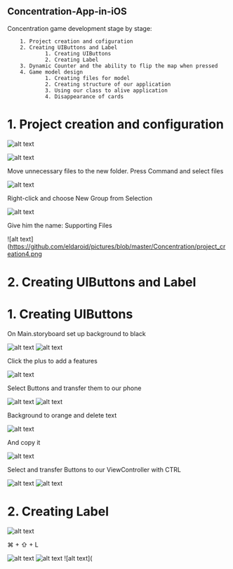 ## Concentration-App-in-iOS

Concentration game development stage by stage:

        1. Project creation and cofiguration
        2. Creating UIButtons and Label
                1. Creating UIButtons
                2. Creating Label
        3. Dynamic Counter and the ability to flip the map when pressed
        4. Game model design
                1. Creating files for model
                2. Creating structure of our application
                3. Using our class to alive application
                4. Disappearance of cards
  
# 1. Project creation and configuration

![alt text](https://github.com/eldaroid/pictures/blob/master/Concentration/project_creation0.png)

![alt text](https://github.com/eldaroid/pictures/blob/master/Concentration/project_creation01.png)

Move unnecessary files to the new folder. 
Press Command and select files

![alt text](https://github.com/eldaroid/pictures/blob/master/Concentration/project_creation2.png)

Right-click and choose New Group from Selection

![alt text](https://github.com/eldaroid/pictures/blob/master/Concentration/project_creation3.png)

Give him the name: Supporting Files

![alt text](https://github.com/eldaroid/pictures/blob/master/Concentration/project_creation4.png

# 2. Creating UIButtons and Label

   # 1. Creating UIButtons

On Main.storyboard set up background to black

![alt text](https://github.com/eldaroid/pictures/blob/master/Concentration/Creating_UIButtons_and_Label.png)
![alt text](https://github.com/eldaroid/pictures/blob/master/Concentration/Creating_UIButtons_and_Label2.png)

Click the plus to add a features

![alt text](https://github.com/eldaroid/pictures/blob/master/Concentration/Creating_UIButtons_and_Label3.png)

Select Buttons and transfer them to our phone

![alt text](https://github.com/eldaroid/pictures/blob/master/Concentration/Creating_UIButtons%20_and_Label4.png)
![alt text](https://github.com/eldaroid/pictures/blob/master/Concentration/Creating_UIButtons%20_and_Label5.png)

Background to orange and delete text

![alt text](https://github.com/eldaroid/pictures/blob/master/Concentration/Creating_UIButtons%20_and_Label6.png)

And copy it 

![alt text](https://github.com/eldaroid/pictures/blob/master/Concentration/Creating_UIButtons%20_and_Label7.png)

Select and transfer Buttons to our ViewController with CTRL

![alt text](https://github.com/eldaroid/pictures/blob/master/Concentration/Creating_UIButtons%20_and_Label8.png)
![alt text](https://github.com/eldaroid/pictures/blob/master/Concentration/Creating_UIButtons%20_and_Label9.png)

   # 2. Creating Label

![alt text](https://github.com/eldaroid/pictures/blob/master/Concentration/creating_label.png)

⌘ + ⇧ + L

![alt text](https://github.com/eldaroid/pictures/blob/master/Concentration/creating_label2.png)
![alt text](https://github.com/eldaroid/pictures/blob/master/Concentration/creating_label3.png)
![alt text](

  
















